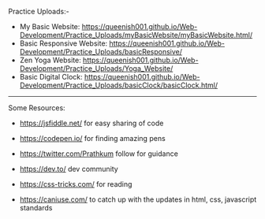 Practice Uploads:-
* My Basic Website: https://queenish001.github.io/Web-Development/Practice_Uploads/myBasicWebsite/myBasicWebsite.html/
* Basic Responsive Website: https://queenish001.github.io/Web-Development/Practice_Uploads/basicResponsive/
* Zen Yoga Website: https://queenish001.github.io/Web-Development/Practice_Uploads/Yoga_Website/
* Basic Digital Clock: https://queenish001.github.io/Web-Development/Practice_Uploads/basicClock/basicClock.html/
--------------------------------------------------------------------------------------------------------------------------------------

Some Resources: 
* https://jsfiddle.net/ 
   for easy sharing of code
   
* https://codepen.io/
for finding amazing pens

* https://twitter.com/Prathkum 
follow for guidance

* https://dev.to/ 
dev community

* https://css-tricks.com/ 
for reading

* https://caniuse.com/ 
to catch up with the updates in html, css, javascript standards


